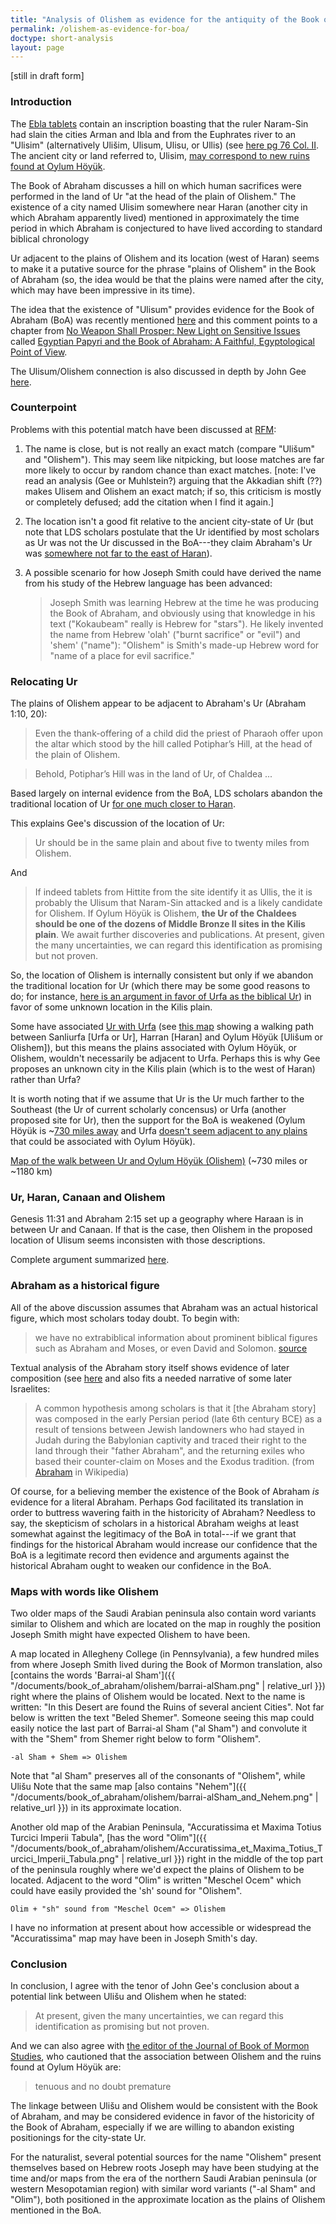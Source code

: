 ```yaml
---
title: "Analysis of Olishem as evidence for the antiquity of the Book of Abraham"
permalink: /olishem-as-evidence-for-boa/
doctype: short-analysis
layout: page
---
```


[still in draft form]

### Introduction

The [Ebla tablets](https://en.wikipedia.org/wiki/Ebla_tablets) contain an inscription boasting that the ruler Naram-Sin had slain the cities Arman and Ibla and from the Euphrates river to an "Ulisim" (alternatively Ulišim, Ulisum, Ulisu, or Ullis) (see [here pg 76 Col. II](http://www.etana.org/sites/default/files/coretexts/20361.pdf).  The ancient city or land referred to, Ulisim, [may correspond to new ruins found at Oylum Höyük](http://www.hurriyetdailynews.com/prophet-abrahams-lost-city-found-in-turkeys-kilis-52591).

The Book of Abraham discusses a hill on which human sacrifices were performed in the land of Ur "at the head of the plain of Olishem."  The existence of a city named Ulisim somewhere near Haran (another city in which Abraham apparently lived) mentioned in approximately the time period in which Abraham is conjectured to have lived according to standard biblical chronology


Ur adjacent to the plains of Olishem and its location (west of Haran) seems to make it a putative source for the phrase "plains of Olishem" in the Book of Abraham (so, the idea would be that the plains were named after the city, which may have been impressive in its time).

The idea that the existence of "Ulisum" provides evidence for the Book of Abraham (BoA) was recently mentioned [here](https://np.reddit.com/r/latterdaysaints/comments/8oyb98/i_need_some_clarification/e07y53w/) and this comment points to a chapter from [No Weapon Shall Prosper: New Light on Sensitive Issues](https://rsc.byu.edu/award-winning/no-weapon-shall-prosper-new-light-sensitive-issues) called [Egyptian Papyri and the Book of Abraham: A Faithful, Egyptological Point of View](https://rsc.byu.edu/archived/no-weapon-shall-prosper/egyptian-papyri-and-book-abraham-faithful-egyptological-point-view).

The Ulisum/Olishem connection is also discussed in depth by John Gee [here](https://publications.mi.byu.edu/publications/jbms/22/2/9Gee_Olishem%20Discovered.pdf).

### Counterpoint

Problems with this potential match have been discussed at [RFM](https://www.exmormon.org/phorum/read.php?2,513409):

1. The name is close, but is not really an exact match (compare "Ulišum" and "Olishem").  This may seem like nitpicking, but loose matches are far more likely to occur by random chance than exact matches. [note: I've read an analysis (Gee or Muhlstein?) arguing that the Akkadian shift (??) makes Ulisem and Olishem an exact match; if so, this criticism is mostly or completely defused; add the citation when I find it again.]
2. The location isn't a good fit relative to the ancient city-state of Ur (but note that LDS scholars postulate that the Ur identified by most scholars as Ur was not the Ur discussed in the BoA---they claim Abraham's Ur was [somewhere not far to the east of Haran](https://rsc.byu.edu/archived/pearl-great-price-revelations-god/where-was-ur-chaldees)).
3. A possible scenario for how Joseph Smith could have derived the name from his study of the Hebrew language has been advanced:

    > Joseph Smith was learning Hebrew at the time he was producing the Book of Abraham, and obviously using that knowledge in his text ("Kokaubeam" really is Hebrew for "stars"). He likely invented the name from Hebrew 'olah' ("burnt sacrifice" or "evil") and 'shem' ("name"): "Olishem" is Smith's made-up Hebrew word for "name of a place for evil sacrifice."

### Relocating Ur

The plains of Olishem appear to be adjacent to Abraham's Ur (Abraham 1:10, 20):

> Even the thank-offering of a child did the priest of Pharaoh offer upon the altar which stood by the hill called Potiphar’s Hill, at the head of the plain of Olishem.

> Behold, Potiphar’s Hill was in the land of Ur, of Chaldea ...

Based largely on internal evidence from the BoA, LDS scholars abandon the traditional location of Ur [for one much closer to Haran](https://rsc.byu.edu/archived/pearl-great-price-revelations-god/where-was-ur-chaldees).  

This explains Gee's discussion of the location of Ur:

> Ur should be in the same plain and about five to twenty miles from Olishem.

And

> If indeed tablets from Hittite from the site identify it as Ullis, the it is probably the Ulisum that Naram-Sin attacked and is a likely candidate for Olishem. If Oylum Höyük is Olishem, **the Ur of the Chaldees should be one of the dozens of Middle Bronze II sites in the Kilis plain**. We await further discoveries and publications. At present, given the many uncertainties, we can regard this identification as promising but not proven.

So, the location of Olishem is internally consistent but only if we abandon the traditional location for Ur (which there may be some good reasons to do; for instance, [here is an argument in favor of Urfa as the biblical Ur](http://www.accuracyingenesis.com/ur.html#journey)) in favor of some unknown location in the Kilis plain.

Some have associated [Ur with Urfa](http://www.accuracyingenesis.com/ur.html#journey) (see [this map](https://www.google.com/maps/dir/%C5%9Eanl%C4%B1urfa,+%C5%9Eanl%C4%B1urfa+Province,+Turkey/Harran,+%C5%9Eanl%C4%B1urfa+Province,+Turkey/Oylum+Mahallesi,+Oylum+H%C3%B6y%C3%BCk,+Kilis+Merkez%2FKilis,+Turkey/@35.1706292,37.9404716,421418a,35y,27.68t/data=!3m1!1e3!4m20!4m19!1m5!1m1!1s0x153471ebdc619091:0x8e788516b709466c!2m2!1d38.7955149!2d37.1674039!1m5!1m1!1s0x15343dad4905e597:0x6a17c99b458fad05!2m2!1d39.024276!2d36.863131!1m5!1m1!1s0x152fd17b391dd463:0xe0e1ee39ecfd0cce!2m2!1d37.1785498!2d36.6991866!3e2) showing a walking path between Sanliurfa [Urfa or Ur], Harran [Haran] and Oylum Höyük [Ulišum or Olishem]), but this means the plains associated with Oylum Höyük, or Olishem, wouldn't necessarily be adjacent to Urfa.  Perhaps this is why Gee proposes an unknown city in the Kilis plain (which is to the west of Haran) rather than Urfa?

It is worth noting that if we assume that Ur is the Ur much farther to the Southeast (the Ur of current scholarly concensus) or Urfa (another proposed site for Ur), then the support for the BoA is weakened (Oylum Höyük is ~[730 miles away](https://www.google.com/maps/dir/Ur,+Iraq/Oylum+Mahallesi,+Oylum+H%C3%B6y%C3%BCk,+Kilis+Merkez%2FKilis,+Turkey/@34.5024016,36.487441,1886640m/data=!3m1!1e3!4m14!4m13!1m5!1m1!1s0x3fde0f1d03e2508d:0x1c61717f6cc10dc3!2m2!1d46.1061111!2d30.9608333!1m5!1m1!1s0x152fd17b391dd463:0xe0e1ee39ecfd0cce!2m2!1d37.1785498!2d36.6991866!3e2) and Urfa [doesn't seem adjacent to any plains](https://www.google.com/maps/dir/%C5%9Eanl%C4%B1urfa,+%C5%9Eanl%C4%B1urfa+Province,+Turkey/Harran,+%C5%9Eanl%C4%B1urfa+Province,+Turkey/Oylum+Mahallesi,+Oylum+H%C3%B6y%C3%BCk,+Kilis+Merkez%2FKilis,+Turkey/@35.1706292,37.9404716,421418a,35y,27.68t/data=!3m1!1e3!4m20!4m19!1m5!1m1!1s0x153471ebdc619091:0x8e788516b709466c!2m2!1d38.7955149!2d37.1674039!1m5!1m1!1s0x15343dad4905e597:0x6a17c99b458fad05!2m2!1d39.024276!2d36.863131!1m5!1m1!1s0x152fd17b391dd463:0xe0e1ee39ecfd0cce!2m2!1d37.1785498!2d36.6991866!3e2) that could be associated with Oylum Höyük).

[Map of the walk between Ur and Oylum Höyük (Olishem)](https://www.google.com/maps/dir/Ur,+Iraq/Oylum+Mahallesi,+Oylum+H%C3%B6y%C3%BCk,+Kilis+Merkez%2FKilis,+Turkey/@34.284826,37.2345113,1891551m/data=!3m1!1e3!4m14!4m13!1m5!1m1!1s0x3fde0f1d03e2508d:0x1c61717f6cc10dc3!2m2!1d46.1061111!2d30.9608333!1m5!1m1!1s0x152fd17b391dd463:0xe0e1ee39ecfd0cce!2m2!1d37.1785498!2d36.6991866!3e2) (~730 miles or ~1180 km)

### Ur, Haran, Canaan and Olishem

Genesis 11:31 and Abraham 2:15 set up a geography where Haraan is in between
Ur and Canaan.  If that is the case, then Olishem in the proposed location of
Ulisum seems inconsisten with those descriptions.

Complete argument summarized [here](https://www.reddit.com/r/mormon/comments/m503b8/geographic_problems_with_olishem_and_a_northern_ur/).

### Abraham as a historical figure

All of the above discussion assumes that Abraham was an actual historical figure, which most scholars today doubt.  To begin with:

> we have no extrabiblical information about prominent biblical figures such as Abraham and Moses, or even David and Solomon. [source](https://books.google.com/books?id=hd28MdGNyTYC&q=Abraham#v=snippet&q=Abraham&f=false)

Textual analysis of the Abraham story itself shows evidence of later composition (see [here](https://books.google.com/books?id=7cdy67ZvzdkC&q=Abraham#v=snippet&q=Abraham&f=false) and also fits a needed narrative of some later Israelites:

> A common hypothesis among scholars is that it [the Abraham story] was composed in the early Persian period (late 6th century BCE) as a result of tensions between Jewish landowners who had stayed in Judah during the Babylonian captivity and traced their right to the land through their "father Abraham", and the returning exiles who based their counter-claim on Moses and the Exodus tradition.  (from [Abraham](https://en.wikipedia.org/wiki/Abraham) in Wikipedia)

Of course, for a believing member the existence of the Book of Abraham _is_ evidence for a literal Abraham.  Perhaps God facilitated its translation in order to buttress wavering faith in the historicity of Abraham?  Needless to say, the skepticism of scholars in a historical Abraham weighs at least somewhat against the legitimacy of the BoA in total---if we grant that findings for the historical Abraham would increase our confidence that the BoA is a legitimate record then evidence and arguments against the historical Abraham ought to weaken our confidence in the BoA.

### Maps with words like Olishem

Two older maps of the Saudi Arabian peninsula also contain word variants similar to Olishem and which are located on the map in roughly the position Joseph Smith might have expected Olishem to have been.

A map located in Allegheny College (in Pennsylvania), a few hundred miles from where Joseph Smith lived during the Book of Mormon translation, also [contains the words 'Barrai-al Sham']({{ "/documents/book_of_abraham/olishem/barrai-alSham.png" | relative_url }}) right where the plains of Olishem would be located.  Next to the name is written: "In this Desert are found the Ruins of several ancient Cities".  Not far below is written the text "Beled Shemer".  Someone seeing this map could easily notice the last part of Barrai-al Sham ("al Sham") and convolute it with the "Shem" from Shemer right below to form "Olishem".

    -al Sham + Shem => Olishem

Note that "al Sham" preserves all of the consonants of "Olishem", while Ulišu
Note that the same map [also contains "Nehem"]({{ "/documents/book_of_abraham/olishem/barrai-alSham_and_Nehem.png" | relative_url }}) in its approximate location.

Another old map of the Arabian Peninsula, "Accuratissima et Maxima Totius Turcici Imperii Tabula", [has the word "Olim"]({{ "/documents/book_of_abraham/olishem/Accuratissima_et_Maxima_Totius_Turcici_Imperii_Tabula.png" | relative_url }}) right in the middle of the top part of the peninsula roughly where we'd expect the plains of Olishem to be located.  Adjacent to the word "Olim" is written "Meschel Ocem" which could have easily provided the 'sh' sound for "Olishem".

    Olim + "sh" sound from "Meschel Ocem" => Olishem

I have no information at present about how accessible or widespread the "Accuratissima" map may have been in Joseph Smith's day.

### Conclusion

In conclusion, I agree with the tenor of John Gee's conclusion about a potential link between Ulišu and Olishem when he stated:

> At present, given the many uncertainties, we can regard this identification as promising but not proven.

And we can also agree with [the editor of the Journal of Book of Mormon Studies](https://publications.mi.byu.edu/publications/jbms/22/2/9Gee_Olishem%20Discovered.pdf), who cautioned that the association between Olishem and the ruins found at Oylum Höyük are:

> tenuous and no doubt premature

The linkage between Ulišu and Olishem would be consistent with the Book of Abraham, and may be considered evidence in favor of the historicity of the Book of Abraham, especially if we are willing to abandon existing positionings for the city-state Ur.

For the naturalist, several potential sources for the name "Olishem" present themselves based on Hebrew roots Joseph may have been studying at the time and/or maps from the era of the northern Saudi Arabian peninsula (or western Mesopotamian region) with similar word variants ("-al Sham" and "Olim"), both positioned in the approximate location as the plains of Olishem mentioned in the BoA.
